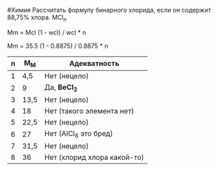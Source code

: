 #Химия 
Рассчитать формулу бинарного хлорида, если он содержит 88,75% хлора. MCl<sub>n</sub>

Mm = Mcl (1 - wcl) / wcl * n

Mm = 35.5 (1 - 0.8875) / 0.8875 * n


| n   | M<sub>M</sub> | Адекватность                    |
| --- | ------------- | ------------------------------- |
| 1   | 4,5           | Нет (нецело)                    |
| 2   | 9             | Да, **BeCl<sub>2</sub>**        |
| 3   | 13,5          | Нет (нецело)                    |
| 4   | 18            | Нет (такого элемента нет)       |
| 5   | 22,5          | Нет (нецело)                    |
| 6   | 27            | Нет (AlCl<sub>6</sub> это бред) |
| 7   | 31,5          | Нет (нецело)                    |
| 8   | 36            | Нет (хлорид хлора какой-то)     |
